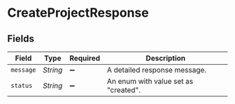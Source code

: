 # CreateProjectResponse


## Fields

| Field                                | Type                                 | Required                             | Description                          |
| ------------------------------------ | ------------------------------------ | ------------------------------------ | ------------------------------------ |
| `message`                            | *String*                             | :heavy_minus_sign:                   | A detailed response message.         |
| `status`                             | *String*                             | :heavy_minus_sign:                   | An enum with value set as "created". |